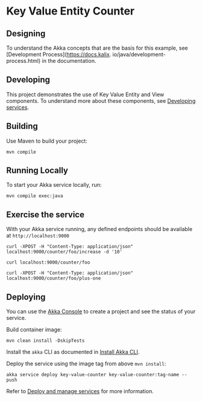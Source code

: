 # Key Value Entity Counter

## Designing

To understand the Akka concepts that are the basis for this example, see [Development Process](https://docs.kalix.
io/java/development-process.html) in the documentation.

## Developing

This project demonstrates the use of Key Value Entity and View components.
To understand more about these components, see [Developing services](https://doc.akka.io/java/index.html).

## Building

Use Maven to build your project:

```shell
mvn compile
```

## Running Locally

To start your Akka service locally, run:

```shell
mvn compile exec:java
```

## Exercise the service

With your Akka service running, any defined endpoints should be available at `http://localhost:9000`

```shell
curl -XPOST -H "Content-Type: application/json" localhost:9000/counter/foo/increase -d '10'
```

```shell
curl localhost:9000/counter/foo
```

```shell
curl -XPOST -H "Content-Type: application/json" localhost:9000/counter/foo/plus-one
```

## Deploying

You can use the [Akka Console](https://console.akka.io) to create a project and see the status of your service.

Build container image:

```shell
mvn clean install -DskipTests
```

Install the `akka` CLI as documented in [Install Akka CLI](https://doc.akka.io/akka-cli/index.html).

Deploy the service using the image tag from above `mvn install`:

```shell
akka service deploy key-value-counter key-value-counter:tag-name --push
```

Refer to [Deploy and manage services](https://doc.akka.io/operations/services/deploy-service.html)
for more information.
